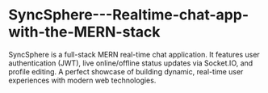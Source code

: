 # SyncSphere---Realtime-chat-app-with-the-MERN-stack
SyncSphere is a full-stack MERN real-time chat application. It features user authentication (JWT), live online/offline status updates via Socket.IO, and profile editing. A perfect showcase of building dynamic, real-time user experiences with modern web technologies.
